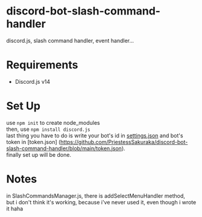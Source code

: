 # discord-bot-slash-command-handler
discord.js, slash command handler, event handler...

# Requirements

* Discord.js v14

# Set Up

use ```npm init``` to create node_modules  
then, use ```npm install discord.js```  
last thing you have to do is write your bot's id in [settings.json](https://github.com/PriestessSakuraka/discord-bot-slash-command-handler/blob/main/settings.json) and bot's token in [token.json] (https://github.com/PriestessSakuraka/discord-bot-slash-command-handler/blob/main/token.json).  
finally set up will be done.

# Notes

in SlashCommandsManager.js, there is addSelectMenuHandler method,  
but i don't think it's working, because i've never used it, even though i wrote it haha
